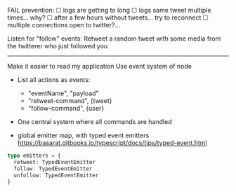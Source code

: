FAIL prevention:
  ☐ logs are getting to long
  ☐ logs same tweet multiple times... why?
  ☐ after a few hours without tweets... try to reconnect
  ☐ multiple connections open to twitter?...

Listen for "follow" events: 
  Retweet a random tweet with some media from the twitterer who just followed you


-------------

Make it easier to read my application
Use event system of node

- List all actions as events:
  - "eventName", "payload"
  - "retweet-command", {tweet}
  - "follow-command", {user}

- One central system where all commands are handled

- global emitter map, with typed event emitters
https://basarat.gitbooks.io/typescript/docs/tips/typed-event.html

```ts
type emitters = {
  retweet: TypedEventEmitter
  follow: TypedEventEmitter
  unfollow: TypedEventEmitter
}
```